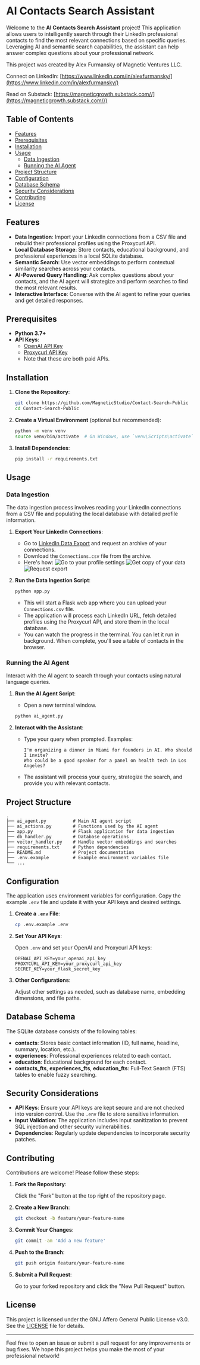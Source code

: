 # AI Contacts Search Assistant

Welcome to the **AI Contacts Search Assistant** project! This application allows users to intelligently search through their LinkedIn professional contacts to find the most relevant connections based on specific queries. Leveraging AI and semantic search capabilities, the assistant can help answer complex questions about your professional network.

This project was created by Alex Furmansky of Magnetic Ventures LLC.

Connect on LinkedIn: [https://www.linkedin.com/in/alexfurmansky/](https://www.linkedin.com/in/alexfurmansky/)

Read on Substack: [https://magneticgrowth.substack.com//](https://magneticgrowth.substack.com//)


## Table of Contents

- [Features](#features)
- [Prerequisites](#prerequisites)
- [Installation](#installation)
- [Usage](#usage)
  - [Data Ingestion](#data-ingestion)
  - [Running the AI Agent](#running-the-ai-agent)
- [Project Structure](#project-structure)
- [Configuration](#configuration)
- [Database Schema](#database-schema)
- [Security Considerations](#security-considerations)
- [Contributing](#contributing)
- [License](#license)

## Features

- **Data Ingestion**: Import your LinkedIn connections from a CSV file and rebuild their professional profiles using the Proxycurl API.
- **Local Database Storage**: Store contacts, educational background, and professional experiences in a local SQLite database.
- **Semantic Search**: Use vector embeddings to perform contextual similarity searches across your contacts.
- **AI-Powered Query Handling**: Ask complex questions about your contacts, and the AI agent will strategize and perform searches to find the most relevant results.
- **Interactive Interface**: Converse with the AI agent to refine your queries and get detailed responses.

## Prerequisites

- **Python 3.7+**
- **API Keys**:
  - [OpenAI API Key](https://platform.openai.com/account/api-keys)
  - [Proxycurl API Key](https://nubela.co/proxycurl)
  - Note that these are both paid APIs.

## Installation

1. **Clone the Repository**:

   ```bash
   git clone https://github.com/MagneticStudio/Contact-Search-Public
   cd Contact-Search-Public
   ```

2. **Create a Virtual Environment** (optional but recommended):

   ```bash
   python -m venv venv
   source venv/bin/activate  # On Windows, use `venv\Scripts\activate`
   ```

3. **Install Dependencies**:

   ```bash
   pip install -r requirements.txt
   ```

## Usage

### Data Ingestion

The data ingestion process involves reading your LinkedIn connections from a CSV file and populating the local database with detailed profile information.

1. **Export Your LinkedIn Connections**:

   - Go to [LinkedIn Data Export](https://www.linkedin.com/psettings/member-data) and request an archive of your connections.
   - Download the `Connections.csv` file from the archive.
   - Here's how:
    ![Go to your profile settings](reference_images/LinkedIn1.png)
    ![Get copy of your data](reference_images/LinkedIn2.png)
    ![Request export](reference_images/LinkedIn3.png)


2. **Run the Data Ingestion Script**:

   ```bash
   python app.py
   ```

   - This will start a Flask web app where you can upload your `Connections.csv` file.
   - The application will process each LinkedIn URL, fetch detailed profiles using the Proxycurl API, and store them in the local database.
   - You can watch the progress in the terminal. You can let it run in background. When complete, you'll see a table of contacts in the browser.

### Running the AI Agent

Interact with the AI agent to search through your contacts using natural language queries.

1. **Run the AI Agent Script**:
    - Open a new terminal window.
   ```bash
   python ai_agent.py
   ```

2. **Interact with the Assistant**:

   - Type your query when prompted. Examples:

     ```
     I'm organizing a dinner in Miami for founders in AI. Who should I invite?
     Who could be a good speaker for a panel on health tech in Los Angeles?
     ```

   - The assistant will process your query, strategize the search, and provide you with relevant contacts.

## Project Structure

```plaintext
.
├── ai_agent.py          # Main AI agent script
├── ai_actions.py        # Functions used by the AI agent
├── app.py               # Flask application for data ingestion
├── db_handler.py        # Database operations
├── vector_handler.py    # Handle vector embeddings and searches
├── requirements.txt     # Python dependencies
├── README.md            # Project documentation
├── .env.example         # Example environment variables file
└── ...
```

## Configuration

The application uses environment variables for configuration. Copy the example `.env` file and update it with your API keys and desired settings.

1. **Create a `.env` File**:

   ```bash
   cp .env.example .env
   ```

2. **Set Your API Keys**:

   Open `.env` and set your OpenAI and Proxycurl API keys:

   ```env
   OPENAI_API_KEY=your_openai_api_key
   PROXYCURL_API_KEY=your_proxycurl_api_key
   SECRET_KEY=your_flask_secret_key
   ```

3. **Other Configurations**:

   Adjust other settings as needed, such as database name, embedding dimensions, and file paths.

## Database Schema

The SQLite database consists of the following tables:

- **contacts**: Stores basic contact information (ID, full name, headline, summary, location, etc.).
- **experiences**: Professional experiences related to each contact.
- **education**: Educational background for each contact.
- **contacts_fts**, **experiences_fts**, **education_fts**: Full-Text Search (FTS) tables to enable fuzzy searching.

## Security Considerations

- **API Keys**: Ensure your API keys are kept secure and are not checked into version control. Use the `.env` file to store sensitive information.
- **Input Validation**: The application includes input sanitization to prevent SQL injection and other security vulnerabilities.
- **Dependencies**: Regularly update dependencies to incorporate security patches.

## Contributing

Contributions are welcome! Please follow these steps:

1. **Fork the Repository**:

   Click the "Fork" button at the top right of the repository page.

2. **Create a New Branch**:

   ```bash
   git checkout -b feature/your-feature-name
   ```

3. **Commit Your Changes**:

   ```bash
   git commit -am 'Add a new feature'
   ```

4. **Push to the Branch**:

   ```bash
   git push origin feature/your-feature-name
   ```

5. **Submit a Pull Request**:

   Go to your forked repository and click the "New Pull Request" button.

## License

   This project is licensed under the GNU Affero General Public License v3.0. See the [LICENSE](LICENSE) file for details.

---

Feel free to open an issue or submit a pull request for any improvements or bug fixes. We hope this project helps you make the most of your professional network!
